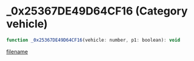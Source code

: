 # _0x25367DE49D64CF16 (Category vehicle)

```js
function _0x25367DE49D64CF16(vehicle: number, p1: boolean): void
```

[filename](_0x25367DE49D64CF16_m.md ':include')